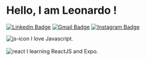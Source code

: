 # Hello, I am Leonardo !
[![Linkedin Badge](https://img.shields.io/badge/-LinkedIn-blue?style=flat&logo=Linkedin&logoColor=white&link=https://www.linkedin.com/in/leonardo-santos-flores/)](https://www.linkedin.com/in/leonardo-santos-flores/)
[![Gmail Badge](https://img.shields.io/badge/-Gmail-c14438?style=flat&logo=Gmail&logoColor=white&link=mailto:contatoleonardoflores@gmail.com)](mailto:contatoleonardoflores@gmail.com)
[![Instagram Badge](https://img.shields.io/badge/-Instagram-C13584?style=flat&labelColor=C13584&logo=instagram&logoColor=white&link=https://www.instagram.com/mecnosh/)](https://www.instagram.com/mecnosh/)


![js-icon](https://user-images.githubusercontent.com/50807768/87238504-7a931300-c3d9-11ea-883f-b9dd223e1e5f.png) I love Javascript.<br><br>
![react](https://user-images.githubusercontent.com/54339869/87896817-c5d3a400-ca1f-11ea-8270-de84c370c474.png) I learning ReactJS and Expo.

